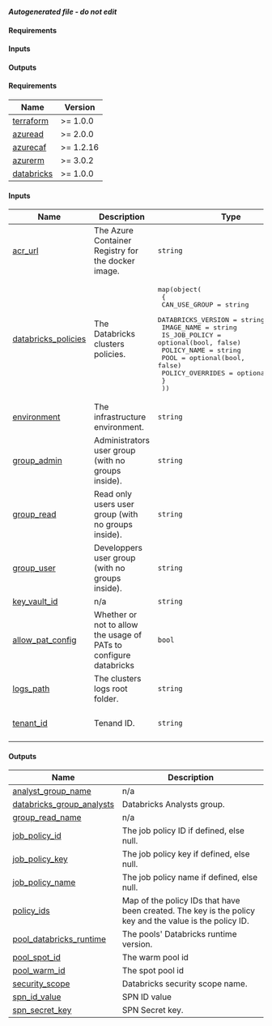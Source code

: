 ***Autogenerated file - do not edit***

#### Requirements

#### Inputs

#### Outputs

<!-- BEGIN_TF_DOCS -->
#### Requirements

| Name | Version |
|------|---------|
| <a name="requirement_terraform"></a> [terraform](#requirement\_terraform) | >= 1.0.0 |
| <a name="requirement_azuread"></a> [azuread](#requirement\_azuread) | >= 2.0.0 |
| <a name="requirement_azurecaf"></a> [azurecaf](#requirement\_azurecaf) | >= 1.2.16 |
| <a name="requirement_azurerm"></a> [azurerm](#requirement\_azurerm) | >= 3.0.2 |
| <a name="requirement_databricks"></a> [databricks](#requirement\_databricks) | >= 1.0.0 |

#### Inputs

| Name | Description | Type | Default | Required |
|------|-------------|------|---------|:--------:|
| <a name="input_acr_url"></a> [acr\_url](#input\_acr\_url) | The Azure Container Registry for the docker image. | `string` | n/a | yes |
| <a name="input_databricks_policies"></a> [databricks\_policies](#input\_databricks\_policies) | The Databricks clusters policies. | <pre>map(object(<br>    {<br>      CAN_USE_GROUP      = string<br>      DATABRICKS_VERSION = string<br>      IMAGE_NAME         = string<br>      IS_JOB_POLICY      = optional(bool, false)<br>      POLICY_NAME        = string<br>      POOL               = optional(bool, false)<br>      POLICY_OVERRIDES   = optional(any, {})<br>    }<br>  ))</pre> | n/a | yes |
| <a name="input_environment"></a> [environment](#input\_environment) | The infrastructure environment. | `string` | n/a | yes |
| <a name="input_group_admin"></a> [group\_admin](#input\_group\_admin) | Administrators user group (with no groups inside). | `string` | n/a | yes |
| <a name="input_group_read"></a> [group\_read](#input\_group\_read) | Read only users user group (with no groups inside). | `string` | n/a | yes |
| <a name="input_group_user"></a> [group\_user](#input\_group\_user) | Developpers user group (with no groups inside). | `string` | n/a | yes |
| <a name="input_key_vault_id"></a> [key\_vault\_id](#input\_key\_vault\_id) | n/a | `string` | n/a | yes |
| <a name="input_allow_pat_config"></a> [allow\_pat\_config](#input\_allow\_pat\_config) | Whether or not to allow the usage of PATs to configure databricks | `bool` | `false` | no |
| <a name="input_logs_path"></a> [logs\_path](#input\_logs\_path) | The clusters logs root folder. | `string` | `""` | no |
| <a name="input_tenant_id"></a> [tenant\_id](#input\_tenant\_id) | Tenand ID. | `string` | `"8ca5b849-53e1-48cf-89fb-0103886af200"` | no |

#### Outputs

| Name | Description |
|------|-------------|
| <a name="output_analyst_group_name"></a> [analyst\_group\_name](#output\_analyst\_group\_name) | n/a |
| <a name="output_databricks_group_analysts"></a> [databricks\_group\_analysts](#output\_databricks\_group\_analysts) | Databricks Analysts group. |
| <a name="output_group_read_name"></a> [group\_read\_name](#output\_group\_read\_name) | n/a |
| <a name="output_job_policy_id"></a> [job\_policy\_id](#output\_job\_policy\_id) | The job policy ID if defined, else null. |
| <a name="output_job_policy_key"></a> [job\_policy\_key](#output\_job\_policy\_key) | The job policy key if defined, else null. |
| <a name="output_job_policy_name"></a> [job\_policy\_name](#output\_job\_policy\_name) | The job policy name if defined, else null. |
| <a name="output_policy_ids"></a> [policy\_ids](#output\_policy\_ids) | Map of the policy IDs that have been created. The key is the policy key and the value is the policy ID. |
| <a name="output_pool_databricks_runtime"></a> [pool\_databricks\_runtime](#output\_pool\_databricks\_runtime) | The pools' Databricks runtime version. |
| <a name="output_pool_spot_id"></a> [pool\_spot\_id](#output\_pool\_spot\_id) | The warm pool id |
| <a name="output_pool_warm_id"></a> [pool\_warm\_id](#output\_pool\_warm\_id) | The spot pool id |
| <a name="output_security_scope"></a> [security\_scope](#output\_security\_scope) | Databricks security scope name. |
| <a name="output_spn_id_value"></a> [spn\_id\_value](#output\_spn\_id\_value) | SPN ID value |
| <a name="output_spn_secret_key"></a> [spn\_secret\_key](#output\_spn\_secret\_key) | SPN Secret key. |
<!-- END_TF_DOCS -->
